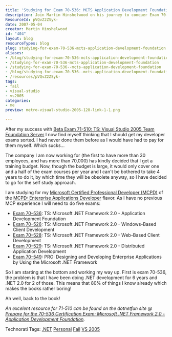 ```yaml
---
title: 'Studying for Exam 70-536: MCTS Application Development Foundation'
description: Join Martin Hinshelwood on his journey to conquer Exam 70-536 for MCPD certification, sharing insights and resources for aspiring .NET developers.
ResourceId: pVQvZ2ZSyk-
date: 2007-05-04
creator: Martin Hinshelwood
id: "404"
layout: blog
resourceTypes: blog
slug: studying-for-exam-70-536-mcts-application-development-foundation
aliases:
- /blog/studying-for-exam-70-536-mcts-application-development-foundation
- /studying-for-exam-70-536-mcts-application-development-foundation
- /studying-for-exam-70-536--mcts-application-development-foundation
- /blog/studying-for-exam-70-536--mcts-application-development-foundation
- /resources/pVQvZ2ZSyk-
tags:
- fail
- visual-studio
- vs2005
categories:
- me
preview: metro-visual-studio-2005-128-link-1-1.png

---
```

After my success with [Beta Exam 71-510: TS: Visual Studio 2005 Team Foundation Server](http://hinshelwood.com/archive/2007/04/25/Beta-Exam-71-510-TS-Visual-Studio-2005-Team-Foundation-Server.aspx) I now find myself thinking that I should get my developer exams sorted. I had never done them before as I would have had to pay for them myself. Which sucks...

The company I am now working for (the first to have more than 30 employees, and has more than 70,000) has kindly decided that I get a training budget. Now, though the budget is large, it would only cover one and a half of the exam courses per year and I can't be bothered to take 4 years to do it, by which time they will be obsolete anyway, so I have decided to go for the self study approach.

I am studying for my [Microsoft Certified Professional Developer (MCPD)](http://www.microsoft.com/learning/mcp/mcpd/) of the [MCPD: Enterprise Applications Developer](http://www.microsoft.com/learning/mcp/mcpd/entapp/default.mspx) flavor. As I have no previous MCP experience I will need to do five exams:

- [Exam 70–536](http://www.microsoft.com/learning/exams/70-536.asp): TS: Microsoft .NET Framework 2.0 - Application Development Foundation
- [Exam 70–526](http://www.microsoft.com/learning/exams/70-526.asp): TS: Microsoft .NET Framework 2.0 - Windows-Based Client Development
- [Exam 70–528](http://www.microsoft.com/learning/exams/70-528.asp): TS: Microsoft .NET Framework 2.0 - Web-Based Client Development
- [Exam 70–529](http://www.microsoft.com/learning/exams/70-529.asp): TS: Microsoft .NET Framework 2.0 - Distributed Application Development
- [Exam 70–549](http://www.microsoft.com/learning/exams/70-549.asp): PRO: Designing and Developing Enterprise Applications by Using the Microsoft .NET Framework

So I am starting at the bottom and working my way up. First is exam 70-536, the problem is that I have been doing .NET development for 6 years and .NET 2.0 for 2 of those. This means that 80% of things I know already which makes the books rather boring!

Ah well, back to the book!

_An excelent resource for 71-510 can be found on the dotnetfun site @ [Prepare for the 70-536 Certification Exam: Microsoft .NET Framework 2.0 - Application Development Foundation](http://www.dotnetfun.com/articles/certifications/Passing70536Certification.aspx)._

Technorati Tags: [.NET](http://technorati.com/tags/.NET) [Personal](http://technorati.com/tags/Personal) [Fail](http://technorati.com/tags/Fail) [VS 2005](http://technorati.com/tags/VS+2005)
